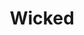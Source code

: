 --- 
title: "Wicked"
description:
price: "SOLD"
category: 
images: 
    - /assets/img/portfolio/wicked.png
order: 590
---